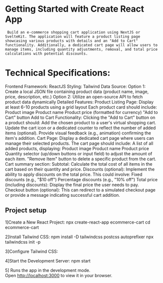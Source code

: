 # Getting Started with Create React App

     Build an e-commerce shopping cart application using NextJS or SvelteKit. The application will feature a product listing page showcasing various products with details and an "Add to Cart" functionality. Additionally, a dedicated cart page will allow users to manage items, including quantity adjustments, removal, and total price calculations with potential discounts.

# Technical Specifications:
Frontend Framework: ReactJS 
Styling: Tailwind 
Data Source:
Option 1: Create a local JSON file containing product data (product name, image, price, description, etc.)
Option 2: Utilize an open-source API to fetch product data dynamically
Detailed Features:
Product Listing Page:
Display at least 6-10 products using a grid layout
Each product card should include:
Product image
Product name
Product price (formatted for currency)
"Add to Cart" button
Add to Cart Functionality:
Clicking the "Add to Cart" button on a product should:
Add the chosen product to a user's virtual shopping cart.
Update the cart icon or a dedicated counter to reflect the number of added items (optional).
Provide visual feedback (e.g., animation) confirming the item's addition.
Cart Page:
Display a dedicated cart page where users can manage their selected products.
The cart page should include:
A list of all added products, displaying:
Product image
Product name
Product price
Quantity selector (up/down buttons or input field) to adjust the amount of each item.
"Remove Item" button to delete a specific product from the cart.
Cart summary section:
Subtotal: Calculate the total cost of all items in the cart based on their quantity and price.
Discounts (optional): Implement the ability to apply discounts on the total price. This could involve:
Fixed discounts (e.g., "$10 off")
Percentage discounts (e.g., "10% off")
Total price (including discounts): Display the final price the user needs to pay.
Checkout button (optional): This can redirect to a simulated checkout page or provide a message indicating successful cart addition.


## Project setup
   1]Create a New React Project:
      npx create-react-app ecommerce-cart
      cd ecommerce-cart
      
   2]Install Tailwind CSS:
      npm install -D tailwindcss postcss autoprefixer
      npx tailwindcss init -p
      
   3]Configure Tailwind CSS:
   
   4]Start the Development Server:
      npm start

   5] Runs the app in the development mode.\
      Open [http://localhost:3000](http://localhost:3000) to view it in your browser.
   












